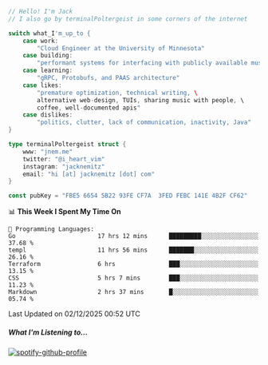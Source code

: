 ```go
// Hello! I'm Jack
// I also go by terminalPoltergeist in some corners of the internet

switch what_I'm_up_to {
    case work:
        "Cloud Engineer at the University of Minnesota"
    case building:
        "performant systems for interfacing with publicly available music datasets"
    case learning:
        "gRPC, Protobufs, and PAAS architecture"
    case likes:
        "premature optimization, technical writing, \
        alternative web-design, TUIs, sharing music with people, \
        coffee, well-documented apis"
    case dislikes:
        "politics, clutter, lack of communication, inactivity, Java"
}

type terminalPoltergeist struct {
    www: "jnem.me"
    twitter: "@i_heart_vim"
    instagram: "jacknemitz"
    email: "hi [at] jacknemitz [dot] com"
}

const pubKey = "FBE5 6654 5B22 93FE CF7A  3FED FEBC 141E 4B2F CF62"
```

<!--START_SECTION:waka-->
📊 **This Week I Spent My Time On** 

```text
💬 Programming Languages: 
Go                       17 hrs 12 mins      █████████░░░░░░░░░░░░░░░░   37.68 % 
templ                    11 hrs 56 mins      ███████░░░░░░░░░░░░░░░░░░   26.16 % 
Terraform                6 hrs               ███░░░░░░░░░░░░░░░░░░░░░░   13.15 % 
CSS                      5 hrs 7 mins        ███░░░░░░░░░░░░░░░░░░░░░░   11.23 % 
Markdown                 2 hrs 37 mins       █░░░░░░░░░░░░░░░░░░░░░░░░   05.74 % 
```


 Last Updated on 02/12/2025 00:52 UTC
<!--END_SECTION:waka-->

##### What I'm Listening to...

[![spotify-github-profile](https://jnem.me/listening-item?maxAge=2592000)](https://jnem.me/listening)
